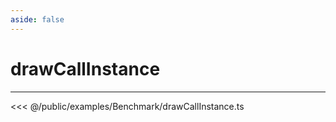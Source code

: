 ```yaml
---
aside: false
---
```


# drawCallInstance
---
<Demo src="/examples/Benchmark/drawCallInstance.ts" :code="false" :height="700"></Demo>

<<< @/public/examples/Benchmark/drawCallInstance.ts
